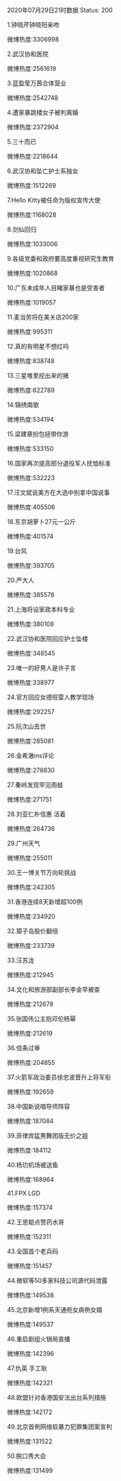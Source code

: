 2020年07月29日21时数据
Status: 200

1.钟晓芹钟晓阳亲吻

微博热度:3306998

2.武汉协和医院

微博热度:2561619

3.蓝盈莹万茜合体营业

微博热度:2542748

4.遭家暴跳楼女子被判离婚

微博热度:2372904

5.三十而已

微博热度:2218644

6.武汉协和坠亡护士系独女

微博热度:1512269

7.Hello Kitty被任命为版权宣传大使

微博热度:1168028

8.剑仙回归

微博热度:1033006

9.各级党委和政府要高度重视研究生教育

微博热度:1020868

10.广东未成年人目睹家暴也是受害者

微博热度:1019057

11.麦当劳将在美关店200家

微博热度:995311

12.真的有明星不想红吗

微博热度:838748

13.三星堆里挖出来的猪

微博热度:622789

14.锦绣南歌

微博热度:534194

15.梁建章扮包拯带你游

微博热度:533150

16.国家再次提高部分退役军人抚恤标准

微博热度:532223

17.汪文斌说美方在大选中别拿中国说事

微博热度:405506

18.东京胡萝卜27元一公斤

微博热度:401574

19.台风

微博热度:393705

20.严大人

微博热度:385578

21.上海将设家政本科专业

微博热度:380108

22.武汉协和医院回应护士坠楼

微博热度:348545

23.唯一的好男人是许子言

微博热度:338977

24.官方回应女德班雷人教学现场

微博热度:292257

25.阮次山去世

微博热度:285081

26.金希澈ins评论

微博热度:278830

27.秦岭发现罕见雨蛙

微博热度:271751

28.刘亚仁朴信惠 活着

微博热度:264736

29.广州天气

微博热度:255011

30.王一博关节万向轮挑战

微博热度:242305

31.香港连续8天新增超100例

微博热度:234920

32.獐子岛股价翻倍

微博热度:233739

33.汪苏泷

微博热度:212945

34.文化和旅游部副部长李金早被查

微博热度:212678

35.张国伟公主抱邓伦杨幂

微博热度:212619

36.信条过审

微博热度:204855

37.火箭军政治委员徐忠波晋升上将军衔

微博热度:192659

38.中国新说唱导师阵容

微博热度:187084

39.菲律宾猛男舞团版无价之姐

微博热度:184112

40.杨玏机场被送鱼

微博热度:168964

41.FPX LGD

微博热度:157374

42.王思聪点赞药水哥

微博热度:152311

43.全国首个老兵码

微博热度:151457

44.微软等50多家科技公司源代码泄露

微博热度:149538

45.北京新增1例系天通苑女病例女婿

微博热度:149537

46.重启剧组火锅局直播

微博热度:142396

47.仇英 手工耿

微博热度:142321

48.欧盟针对香港国安法出台系列措施

微博热度:142172

49.北京首例网络软暴力犯罪集团案宣判

微博热度:131522

50.脱口秀大会

微博热度:131499

